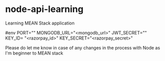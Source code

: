 # node-api-learning
Learning MEAN Stack application

#env 
PORT="<port>"
MONGODB_URL="<mongodb_url>"
JWT_SECRET="<jwt>"
KEY_ID= "<razorpay_id>"
KEY_SECRET="<razorpay_secret>"

Please do let me know in case of any changes in the process with Node as I'm beginner to MEAN stack
